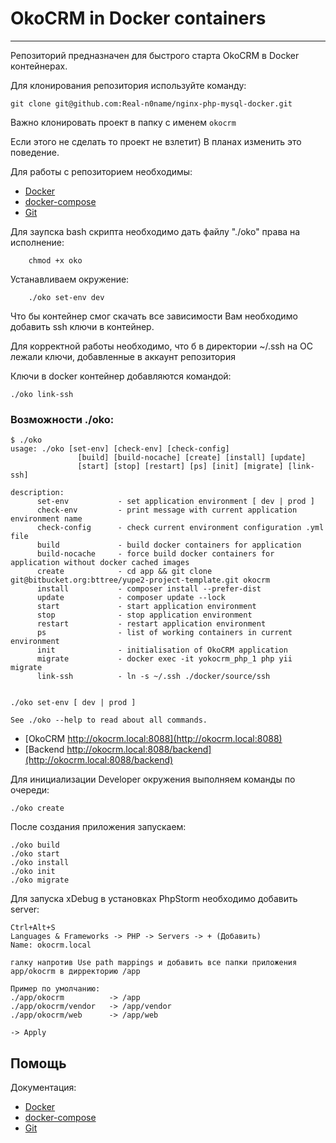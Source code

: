 # OkoCRM in Docker containers #
----------------------------------
Репозиторий предназначен для быстрого старта OkoCRM в Docker контейнерах.

Для клонирования репозитория используйте команду:

	git clone git@github.com:Real-n0name/nginx-php-mysql-docker.git
	
Важно клонировать проект в папку с именем `okocrm`

Если этого не сделать то проект не взлетит) В планах изменить это поведение.

Для работы с репозиторием необходимы:
 - [Docker](https://docs.docker.com/engine/installation/)
 - [docker-compose](https://docs.docker.com/compose/install/)
 - [Git](https://git-scm.com/downloads)

Для заупска bash скрипта необходимо дать файлу "./oko" права на исполнение:

        chmod +x oko

Устанавливаем окружение:

        ./oko set-env dev

Что бы контейнер смог скачать все зависимости Вам необходимо добавить ssh ключи в контейнер.

Для корректной работы необходимо, что б в директории ~/.ssh на ОС лежали ключи, добавленные в аккаунт репозитория

Ключи в docker контейнер добавляются командой:

    ./oko link-ssh
    
### Возможности ./oko: ###

    $ ./oko
    usage: ./oko [set-env] [check-env] [check-config]
                   [build] [build-nocache] [create] [install] [update]
                   [start] [stop] [restart] [ps] [init] [migrate] [link-ssh]

    description:
          set-env           - set application environment [ dev | prod ]
          check-env         - print message with current application environment name
          check-config      - check current environment configuration .yml file
          build             - build docker containers for application
          build-nocache     - force build docker containers for application without docker cached images
          create            - cd app && git clone git@bitbucket.org:bttree/yupe2-project-template.git okocrm
          install           - composer install --prefer-dist
          update            - composer update --lock
          start             - start application environment
          stop              - stop application environment
          restart           - restart application environment
          ps                - list of working containers in current environment
          init              - initialisation of OkoCRM application
          migrate           - docker exec -it yokocrm_php_1 php yii migrate
          link-ssh          - ln -s ~/.ssh ./docker/source/ssh


    ./oko set-env [ dev | prod ]

    See ./oko --help to read about all commands.
    
- [OkoCRM http://okocrm.local:8088](http://okocrm.local:8088)
- [Backend http://okocrm.local:8088/backend](http://okocrm.local:8088/backend)

Для инициализации Developer окружения выполняем команды по очереди:

    ./oko create

После создания приложения запускаем:

    ./oko build
    ./oko start
    ./oko install
    ./oko init
    ./oko migrate

Для запуска xDebug в установках PhpStorm необходимо добавить server:

    Ctrl+Alt+S
    Languages & Frameworks -> PHP -> Servers -> + (Добавить)
    Name: okocrm.local
    
    галку напротив Use path mappings и добавить все папки приложения app/okocrm в дирректорию /app

    Пример по умолчанию:
    ./app/okocrm          -> /app
    ./app/okocrm/vendor   -> /app/vendor
    ./app/okocrm/web      -> /app/web
    
	-> Apply

Помощь
------
Документация:
- [Docker](https://docs.docker.com/)
- [docker-compose](https://docs.docker.com/compose/overview/)
- [Git](https://git-scm.com/downloads)